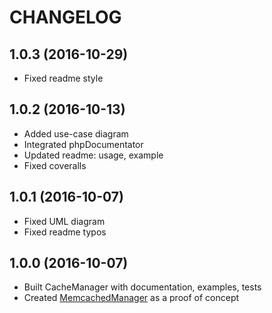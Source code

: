 CHANGELOG
=========

1.0.3 (2016-10-29)
------------------
* Fixed readme style

1.0.2 (2016-10-13)
------------------
* Added use-case diagram
* Integrated phpDocumentator
* Updated readme: usage, example
* Fixed coveralls

1.0.1 (2016-10-07)
------------------
* Fixed UML diagram
* Fixed readme typos

1.0.0 (2016-10-07)
------------------
* Built CacheManager with documentation, examples, tests
* Created [MemcachedManager](https://github.com/picamator/MemcachedManager) as a proof of concept
